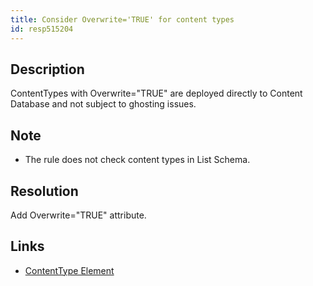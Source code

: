 ```yaml
---
title: Consider Overwrite='TRUE' for content types
id: resp515204
---
```

## Description
ContentTypes with Overwrite="TRUE" are deployed directly to Content Database and not subject to ghosting issues.

## Note
- The rule does not check content types in List Schema.

## Resolution
Add Overwrite="TRUE" attribute.

## Links
- [ContentType Element](http://msdn.microsoft.com/en-us/library/office/aa544268(v=office.14).aspx)
